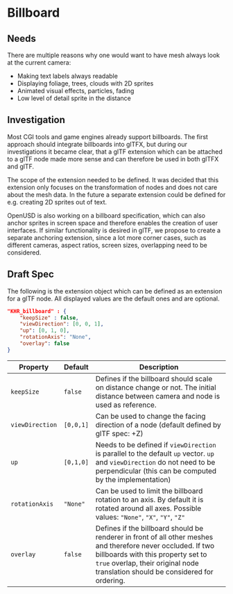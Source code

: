 # Billboard

## Needs

There are multiple reasons why one would want to have mesh always look at the current camera:
* Making text labels always readable
* Displaying foliage, trees, clouds with 2D sprites
* Animated visual effects, particles, fading
* Low level of detail sprite in the distance

## Investigation

Most CGI tools and game engines already support billboards. The first approach should integrate billboards into glTFX, but during our investigations it became clear, that a glTF extension which can be attached to a glTF node made more sense and can therefore be used in both glTFX and glTF.

The scope of the extension needed to be defined. It was decided that this extension only focuses on the transformation of nodes and does not care about the mesh data. In the future a separate extension could be defined for e.g. creating 2D sprites out of text. 

OpenUSD is also working on a billboard specification, which can also anchor sprites in screen space and therefore enables the creation of user interfaces. If similar functionality is desired in glTF, we propose to create a separate anchoring extension, since a lot more corner cases, such as different cameras, aspect ratios, screen sizes, overlapping need to be considered.

## Draft Spec
The following is the extension object which can be defined as an extension for a glTF node. All displayed values are the default ones and are optional.
```JSON
"KHR_billboard" : {
    "keepSize" : false,
    "viewDirection": [0, 0, 1],
    "up": [0, 1, 0],
    "rotationAxis": "None",
    "overlay": false
}
```

| Property | Default | Description |
| -------- | ------- | ----------- |
| `keepSize` | `false` |Defines if the billboard should scale on distance change or not. The initial distance between camera and node is used as reference. |
| `viewDirection` | `[0,0,1]` | Can be used to change the facing direction of a node (default defined by glTF spec: +Z)
| `up` | `[0,1,0]` | Needs to be defined if `viewDirection` is parallel to the default `up` vector. `up` and `viewDirection` do not need to be perpendicular (this can be computed by the implementation)
| `rotationAxis` | `"None"` | Can be used to limit the billboard rotation to an axis. By default it is rotated around all axes. Possible values: `"None"`, `"X"`, `"Y"`, `"Z"` 
| `overlay` | `false` | Defines if the billboard should be renderer in front of all other meshes and therefore never occluded. If two billboards with this property set to `true` overlap, their original node translation should be considered for ordering.
